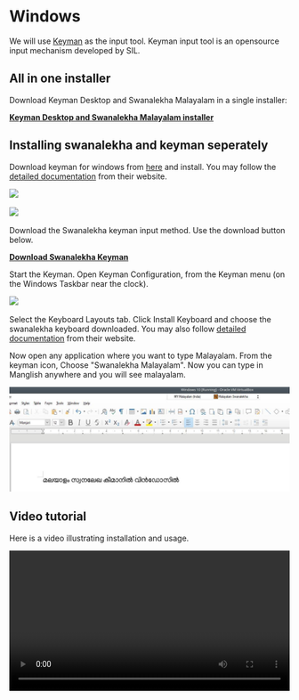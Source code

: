 # Windows

We will use <a href="https://keyman.com">Keyman</a> as the input tool. Keyman input tool is an
opensource input mechanism developed by SIL.

## All in one installer

Download Keyman Desktop and Swanalekha Malayalam in a single installer:

<a class="btn btn-download" href="https://keyman.com/keyboards/swanalekha_malayalam"><strong>Keyman Desktop and Swanalekha Malayalam installer</strong>
</a>

## Installing swanalekha and keyman seperately

Download keyman for windows from <a href="https://keyman.com/desktop/">here</a> and install. You may follow the <a href="https://help.keyman.com/products/desktop/10.0/docs/start_tutorial.php">detailed documentation</a> from their website.

<img src="https://help.keyman.com/products/desktop/10.0/docs/desktop_images/setup-click2.png" />

<img
    src="https://help.keyman.com/products/desktop/10.0/docs/desktop_images/setup-click3.png" />

Download the Swanalekha keyman input method. Use the download button below.

<a class="btn btn-download" href="https://swanalekha.smc.org.in/keyman/build/swanalekha_malayalam.kmp">
<strong>Download Swanalekha Keyman</strong>
</a>

Start the Keyman. Open Keyman Configuration, from the Keyman menu (on the Windows Taskbar near the clock).

<img src="https://help.keyman.com/products/desktop/10.0/docs/desktop_images/start_tray.png"
    style="width:auto" />

Select the Keyboard Layouts tab. Click Install Keyboard and choose the swanalekha keyboard downloaded. You may also follow <a href="https://help.keyman.com/products/desktop/10.0/docs/start_download-install_keyboard.php">detailed documentation</a> from their website.

Now open any application where you want to type Malayalam. From the keyman icon, Choose "Swanalekha Malayalam". Now you can type in Manglish anywhere and you will see malayalam.

![](/img/swanalekha-windows.jpg)


## Video tutorial

Here is a video illustrating installation and usage.

<video width="100%" height="auto" controls="controls">
<source src="/img/swanalekha-keyman.mp4" type="video/mp4"></video>
